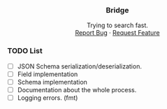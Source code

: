 <br />
<p align="center">
  <h3 align="center">Bridge</h3>
  <p align="center">
    Trying to search fast.
    <br />
    <a href="https://github.com/marcosfpr/ltrpp/issues">Report Bug</a>
    ·
    <a href="https://github.com/marcosfpr/ltrpp/issues">Request Feature</a>
  </p>
</p>


### TODO List


- [ ] JSON Schema serialization/deserialization.
- [ ] Field implementation
- [ ] Schema implementation
- [ ] Documentation about the whole process.
- [ ] Logging errors. (fmt)